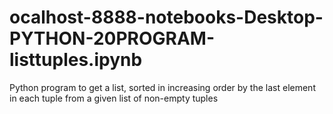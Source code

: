 # ocalhost-8888-notebooks-Desktop-PYTHON-20PROGRAM-listtuples.ipynb
Python program to get a list, sorted in increasing order by the last element in each tuple from a given list of non-empty tuples
